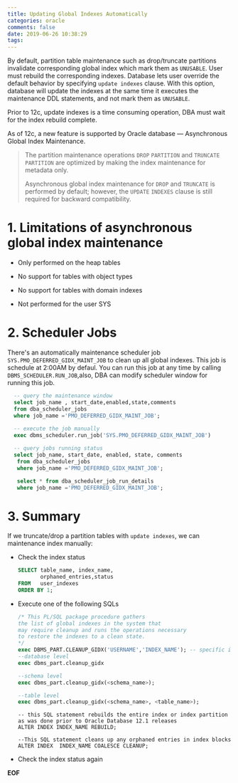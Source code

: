 ```yaml
---
title: Updating Global Indexes Automatically
categories: oracle
comments: false
date: 2019-06-26 10:38:29
tags:
---
```


By default, partition table maintenance such as drop/truncate partitions invalidate corresponding global index which mark them as `UNUSABLE`. User must rebuild the corresponding indexes. Database lets user override the default behavior by specifying `update indexes` clause. With this option, database will update the indexes at the same time it executes the maintenance  DDL statements,  and not mark them as `UNUSABLE`.

Prior to 12c, update indexes is a time consuming operation, DBA must wait for the index rebuild complete.

<!--more-->

As of 12c, a new feature is supported by Oracle database — Asynchronous Global Index Maintenance. 

> The partition maintenance operations `DROP` `PARTITION` and `TRUNCATE` `PARTITION` are optimized by making the index maintenance for metadata only.
>
> Asynchronous global index maintenance for `DROP` and `TRUNCATE` is performed by default; however, the `UPDATE` `INDEXES` clause is still required for backward compatibility.

# 1. Limitations of asynchronous global index maintenance

* Only performed on the heap tables

* No support for tables with object types

* No support for tables with domain indexes

* Not performed for the user SYS

  

# 2. Scheduler Jobs

There's an automatically maintenance scheduler job `SYS.PMO_DEFERRED_GIDX_MAINT_JOB` to clean up all global indexes. This job is schedule at 2:00AM by defaul. You can run this job at any time by calling `DBMS_SCHEDULER.RUN_JOB`,also, DBA can modify scheduler window for running this job.

```sql
  -- query the maintenance window
  select job_name , start_date,enabled,state,comments
  from dba_scheduler_jobs
  where job_name ='PMO_DEFERRED_GIDX_MAINT_JOB';
  
  -- execute the job manually
  exec dbms_scheduler.run_job('SYS.PMO_DEFERRED_GIDX_MAINT_JOB')

  -- query jobs running status
  select job_name, start_date, enabled, state, comments
   from dba_scheduler_jobs
   where job_name ='PMO_DEFERRED_GIDX_MAINT_JOB';

   select * from dba_scheduler_job_run_details
   where job_name ='PMO_DEFERRED_GIDX_MAINT_JOB';
```

# 3. Summary

  If we truncate/drop a partition tables with `update indexes`, we can maintenance index manually:

  * Check the index status

    ```sql
    SELECT table_name, index_name,
           orphaned_entries,status
    FROM   user_indexes
    ORDER BY 1;
    ```

    

  * Execute one of the following SQLs

    ```sql
    /* This PL/SQL package procedure gathers 
    the list of global indexes in the system that
    may require cleanup and runs the operations necessary
    to restore the indexes to a clean state.
    */
    exec DBMS_PART.CLEANUP_GIDX('USERNAME','INDEX_NAME'); -- specific index
    --database level
    exec dbms_part.cleanup_gidx
    
    --schema level
    exec dbms_part.cleanup_gidx(<schema_name>);
    
    --table level
    exec dbms_part.cleanup_gidx(<schema_name>, <table_name>);
    ```

    ```
    -- this SQL statement rebuilds the entire index or index partition as was done prior to Oracle Database 12.1 releases
    ALTER INDEX INDEX_NAME REBUILD;
    
    --This SQL statement cleans up any orphaned entries in index blocks
    ALTER INDEX  INDEX_NAME COALESCE CLEANUP;
    ```

  * Check the index status again




__EOF__
